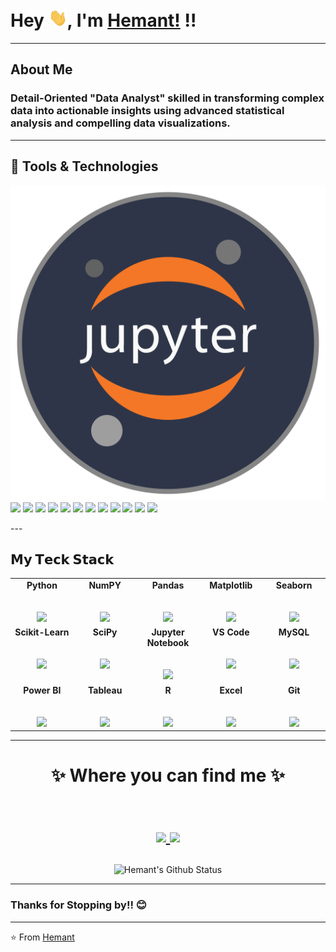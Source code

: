 # Hey <img src="https://raw.githubusercontent.com/parth-27/parth-27/master/Hi.gif" width="30px">, I'm [Hemant!](https://github.com/hemant4dsci) !!

</h2>

<hr/>

## About Me

### Detail-Oriented "Data Analyst" skilled in transforming complex data into actionable insights using advanced statistical analysis and compelling data visualizations.

<hr/>

## 🧰 Tools & Technologies

<p>
  <img src="https://github.com/YuheshPandian/ICONIC/blob/ac6be1e89908d881cadaf5a04cef4fe8e286ab70/icons/dark/jupyter.svg" />
  <img src="https://img.shields.io/badge/Power%20BI-Advanced-F2C811?logo=powerbi&logoColor=black" />
  <img src="https://img.shields.io/badge/Tableau-Advanced-E97627?logo=tableau&logoColor=white" />
  <img src="https://img.shields.io/badge/MySQL-Advanced-4479A1?logo=mysql&logoColor=white" />
  <img src="https://img.shields.io/badge/Python-Expert-3776AB?logo=python&logoColor=white" />
  <img src="https://img.shields.io/badge/NumPy-Advanced-013243?logo=numpy&logoColor=white" />
  <img src="https://img.shields.io/badge/Pandas-Advanced-150458?logo=pandas&logoColor=white" />
  <img src="https://img.shields.io/badge/Matplotlib-Intermediate-11557C?logo=python&logoColor=white" />
  <img src="https://img.shields.io/badge/Alteryx-Intermediate-0096DB?logo=alteryx&logoColor=white" />
  <img src="https://img.shields.io/badge/R-Intermediate-276DC3?logo=r&logoColor=white" />
  <img src="https://img.shields.io/badge/Statistics-Advanced-9A9A9A?logo=google-analytics&logoColor=white" />
  <img src="https://img.shields.io/badge/Jupyter-Intermediate-F37626?logo=jupyter&logoColor=white" />
  <img src="https://img.shields.io/badge/VS%20Code-Intermediate-007ACC?logo=visual-studio-code&logoColor=white" />
</p>
---

## 𝗠𝘆 𝗧𝗲𝗰𝗸 𝗦𝘁𝗮𝗰𝗸
<table>
    <tbody>
    <tr valign="top">
      <td width="20%" align="center">
        <span><strong>Python</strong></span><br><br><br>
        <img height="128px" src="https://cdn.svgporn.com/logos/python.svg">
      </td>
      <td width="20%" align="center">
        <span><strong>NumPY</strong></span><br><br><br>
        <img height="128px" src="https://cdn.svgporn.com/logos/numpy.svg">
      </td>
      <td width="20%" align="center">
        <span><strong>Pandas</strong></span><br><br><br>
        <img height="128px" src="https://cdn.svgporn.com/logos/pandas-icon.svg">
      </td>
      <td width="20%" align="center">
        <span><strong>Matplotlib</strong></span><br><br><br>
        <img height="128px" src="https://cdn.svgporn.com/logos/matplotlib-icon.svg">
      </td>
      <td width="20%" align="center">
        <span><strong>Seaborn</strong></span><br><br><br>
        <img height="128px" src="https://cdn.svgporn.com/logos/seaborn-icon.svg">
      </td>
    </tr>
    <tr valign="top">
      <td width="20%" align="center">
        <span><strong>Scikit-Learn</strong></span><br><br><br>
        <img height="128px" src="https://icon.icepanel.io/Technology/svg/scikit-learn.svg">
      </td>
     <td width="20%" align="center">
        <span><strong>SciPy</strong></span><br><br><br>
        <img height="128px" src="https://upload.wikimedia.org/wikipedia/commons/b/b2/SCIPY_2.svg">
      </td>
      <td width="20%" align="center">
        <span><strong>Jupyter Notebook</strong></span><br><br><br>
        <img height="128px" src="https://cdn.svgporn.com/logos/jupyter.svg">
      </td>
      <td width="20%" align="center">
        <span><strong>VS Code</strong></span><br><br><br>
        <img height="128px" src="https://cdn.svgporn.com/logos/visual-studio-code.svg">
      </td>
      <td width="20%" align="center">
        <span><strong>MySQL</strong></span><br><br><br>
        <img height="128px" src="https://cdn.svgporn.com/logos/mysql.svg">
      </td>
    </tr>
    <tr valign="top">
      <td width="20%" align="center">
        <span><strong>Power BI</strong></span><br><br><br>
        <img height="128px" src="https://cdn.svgporn.com/logos/microsoft-power-bi.svg">
      </td>
      <td width="20%" align="center">
        <span><strong>Tableau</strong></span><br><br><br>
        <img height="128px" src="https://cdn.svgporn.com/logos/tableau-icon.svg">
      </td>
      <td width="20%" align="center">
        <span><strong>R</strong></span><br><br><br>
        <img height="128px" src="https://upload.wikimedia.org/wikipedia/commons/1/1b/R_logo.svg">
      </td>
      <td width="20%" align="center">
        <span><strong>Excel</strong></span><br><br><br>
        <img height="128px" src="https://upload.wikimedia.org/wikipedia/commons/3/34/Microsoft_Office_Excel_%282019%E2%80%93present%29.svg">
      </td>
      <td width="20%" align="center">
        <span><strong>Git</strong></span><br><br><br>
        <img height="128px" src="https://cdn.svgporn.com/logos/git-icon.svg">
      </td>
    </tr>
    </tbody>
</table>
<hr>

<h1 align="center">
✨ Where you can find me ✨
  
<p align="center">
  <br/>
  <a href="https://www.linkedin.com/in/hemant4dsci/">
    <img height = "64px" src="https://cdn.svgporn.com/logos/linkedin.svg">
  </a>
  
  <a href="https://github.com/hemant4dsci/">
    <img height = "64px" src="https://cdn.svgporn.com/logos/github-octocat.svg">  
  </a>
</p>
</h1>

<div align = "center">

![Hemant's Github Status](https://github-readme-stats.vercel.app/api?username=hemant4dsci&show_icons=true&title_color=3793c4&icon_color=ffbb00&text_color=ffffff&bg_color=000000)

<hr>

</div>

<h3>Thanks for Stopping by!! 😊</h3>


---
⭐️ From [Hemant](https://github.com/hemant4dsci) 
